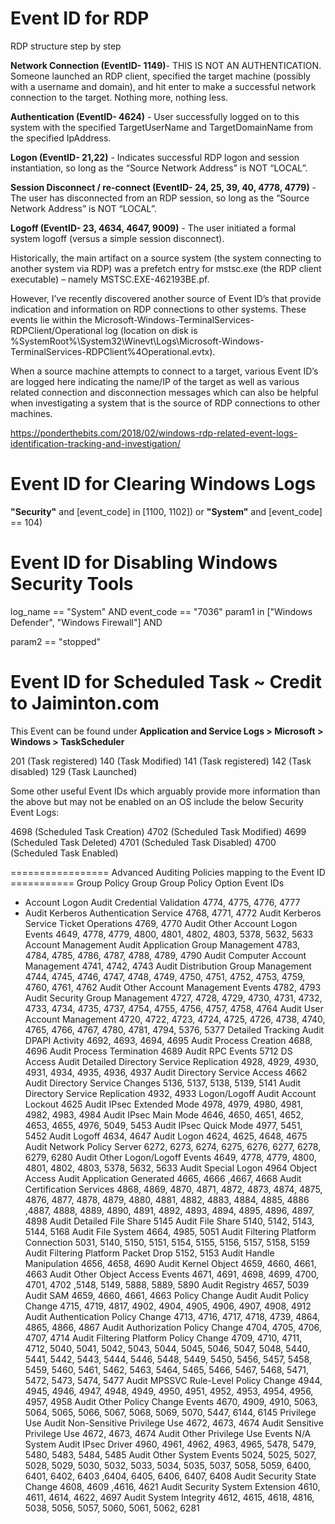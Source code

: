 # Event ID for RDP

RDP structure step by step

**Network Connection (EventID- 1149)**- THIS IS NOT AN AUTHENTICATION. Someone launched an RDP client, specified the target machine (possibly with a username and domain), and hit enter to make a successful network connection to the target. Nothing more, nothing less.

**Authentication (EventID- 4624)** - User successfully logged on to this system with the specified TargetUserName and TargetDomainName from the specified IpAddress.

**Logon (EventID- 21,22)** - Indicates successful RDP logon and session instantiation, so long as the “Source Network Address” is NOT “LOCAL”.

**Session Disconnect / re-connect (EventID- 24, 25, 39, 40, 4778, 4779)** - The user has disconnected from an RDP session, so long as the “Source Network Address” is NOT “LOCAL”.

**Logoff (EventID- 23, 4634, 4647, 9009)** - The user initiated a formal system logoff (versus a simple session disconnect).

Historically, the main artifact on a source system (the system connecting to another system via RDP) was a prefetch entry for mstsc.exe (the RDP client executable) – namely MSTSC.EXE-462193BE.pf. 

However, I’ve recently discovered another source of Event ID’s that provide indication and information on RDP connections to other systems. These events lie within the Microsoft-Windows-TerminalServices-RDPClient/Operational log (location on disk is %SystemRoot%\System32\Winevt\Logs\Microsoft-Windows-TerminalServices-RDPClient%4Operational.evtx). 

When a source machine attempts to connect to a target, various Event ID’s are logged here indicating the name/IP of the target as well as various related connection and disconnection messages which can also be helpful when investigating a system that is the source of RDP connections to other machines.

https://ponderthebits.com/2018/02/windows-rdp-related-event-logs-identification-tracking-and-investigation/

# Event ID for Clearing Windows Logs

**"Security"** and [event_code] in [1100, 1102]) or
**"System"** and [event_code] == 104)

# Event ID for Disabling Windows Security Tools

log_name == "System" AND
event_code == "7036"
param1 in ["Windows Defender", "Windows Firewall"] AND

param2 == "stopped"

# Event ID for Scheduled Task ~ Credit to Jaiminton.com

This Event can be found under **Application and Service Logs > Microsoft > Windows > TaskScheduler**

201 (Task registered)
140 (Task Modified)
141 (Task registered)
142 (Task disabled)
129 (Task Launched)

Some other useful Event IDs which arguably provide more information than the above but may not be enabled on an OS include the below Security Event Logs:

4698 (Scheduled Task Creation)
4702 (Scheduled Task Modified)
4699 (Scheduled Task Deleted)
4701 (Scheduled Task Disabled)
4700 (Scheduled Task Enabled)




================= Advanced Auditing Policies mapping to the Event ID ===========
Group Policy Group	Group Policy Option	Event IDs
- Account Logon	Audit Credential Validation	4774, 4775, 4776, 4777
- Audit Kerberos Authentication Service	4768, 4771, 4772
Audit Kerberos Service Ticket Operations	4769, 4770
Audit Other Account Logon Events	4649, 4778, 4779, 4800, 4801, 4802, 4803, 5378, 5632, 5633
Account Management	Audit Application Group Management	4783, 4784, 4785, 4786, 4787, 4788, 4789, 4790
 	Audit Computer Account Management	4741, 4742, 4743
 	Audit Distribution Group Management	4744, 4745, 4746, 4747, 4748, 4749, 4750, 4751, 4752, 4753, 4759, 4760, 4761, 4762
 	Audit Other Account Management Events	4782, 4793
 	Audit Security Group Management	4727, 4728, 4729, 4730, 4731, 4732, 4733, 4734, 4735, 4737, 4754, 4755, 4756, 4757, 4758, 4764
 	Audit User Account Management	4720, 4722, 4723, 4724, 4725, 4726, 4738, 4740, 4765, 4766, 4767, 4780, 4781, 4794, 5376, 5377
Detailed Tracking	Audit DPAPI Activity	4692, 4693, 4694, 4695
 	Audit Process Creation	4688, 4696
 	Audit Process Termination	4689
 	Audit RPC Events	5712
DS Access	Audit Detailed Directory Service Replication	4928, 4929, 4930, 4931, 4934, 4935, 4936, 4937
 	Audit Directory Service Access	4662
 	Audit Directory Service Changes	5136, 5137, 5138, 5139, 5141
 	Audit Directory Service Replication	4932, 4933
Logon/Logoff	Audit Account Lockout	4625
 	Audit IPsec Extended Mode	4978, 4979, 4980, 4981, 4982, 4983, 4984
 	Audit IPsec Main Mode	4646, 4650, 4651, 4652, 4653, 4655, 4976, 5049, 5453
 	Audit IPsec Quick Mode	4977, 5451, 5452
 	Audit Logoff	4634, 4647
 	Audit Logon	4624, 4625, 4648, 4675
 	Audit Network Policy Server	6272, 6273, 6274, 6275, 6276, 6277, 6278, 6279, 6280
 	Audit Other Logon/Logoff Events	4649, 4778, 4779, 4800, 4801, 4802, 4803, 5378, 5632, 5633
 	Audit Special Logon	4964
Object Access	Audit Application Generated	4665, 4666 ,4667, 4668
 	Audit Certification Services	4868, 4869, 4870, 4871, 4872, 4873, 4874, 4875, 4876, 4877, 4878, 4879, 4880, 4881, 4882, 4883, 4884, 4885, 4886 ,4887, 4888, 4889, 4890, 4891, 4892, 4893, 4894, 4895, 4896, 4897, 4898
 	Audit Detailed File Share	5145
 	Audit File Share	5140, 5142, 5143, 5144, 5168
 	Audit File System	4664, 4985, 5051
 	Audit Filtering Platform Connection	5031, 5140, 5150, 5151, 5154, 5155, 5156, 5157, 5158, 5159
 	Audit Filtering Platform Packet Drop	5152, 5153
 	Audit Handle Manipulation	4656, 4658, 4690
 	Audit Kernel Object	4659, 4660, 4661, 4663
 	Audit Other Object Access Events	4671, 4691, 4698, 4699, 4700, 4701, 4702 ,5148, 5149, 5888, 5889, 5890
 	Audit Registry	4657, 5039
 	Audit SAM	4659, 4660, 4661, 4663
Policy Change	Audit Audit Policy Change	4715, 4719, 4817, 4902, 4904, 4905, 4906, 4907, 4908, 4912
 	Audit Authentication Policy Change	4713, 4716, 4717, 4718, 4739, 4864, 4865, 4866, 4867
 	Audit Authorization Policy Change	4704, 4705, 4706, 4707, 4714
 	Audit Filtering Platform Policy Change	4709, 4710, 4711, 4712, 5040, 5041, 5042, 5043, 5044, 5045, 5046, 5047, 5048, 5440, 5441, 5442, 5443, 5444, 5446, 5448, 5449, 5450, 5456, 5457, 5458, 5459, 5460, 5461, 5462, 5463, 5464, 5465, 5466, 5467, 5468, 5471, 5472, 5473, 5474, 5477
 	Audit MPSSVC Rule-Level Policy Change	4944, 4945, 4946, 4947, 4948, 4949, 4950, 4951, 4952, 4953, 4954, 4956, 4957, 4958
 	Audit Other Policy Change Events	4670, 4909, 4910, 5063, 5064, 5065, 5066, 5067, 5068, 5069, 5070, 5447, 6144, 6145
Privilege Use	Audit Non-Sensitive Privilege Use	4672, 4673, 4674
 	Audit Sensitive Privilege Use	4672, 4673, 4674
 	Audit Other Privilege Use Events	N/A
System	Audit IPsec Driver	4960, 4961, 4962, 4963, 4965, 5478, 5479, 5480, 5483, 5484, 5485
 	Audit Other System Events	5024, 5025, 5027, 5028, 5029, 5030, 5032, 5033, 5034, 5035, 5037, 5058, 5059, 6400, 6401, 6402, 6403 ,6404, 6405, 6406, 6407, 6408
 	Audit Security State Change	4608, 4609 ,4616, 4621
 	Audit Security System Extension	4610, 4611, 4614, 4622, 4697
 	Audit System Integrity	4612, 4615, 4618, 4816, 5038, 5056, 5057, 5060, 5061, 5062, 6281
